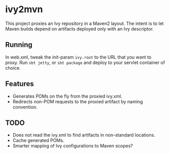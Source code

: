 # ivy2mvn

This project proxies an Ivy repository in a Maven2 layout.  The intent is to let Maven builds depend on artifacts deployed only with an Ivy descriptor.

## Running

In web.xml, tweak the init-param `ivy.root` to the URL that you want to proxy.  Run `sbt jetty`, or `sbt package` and deploy to your servlet container of choice.

## Features

- Generates POMs on the fly from the proxied ivy.xml.
- Redirects non-POM requests to the proxied artifact by naming convention.

## TODO

- Does not read the ivy.xml to find artifacts in non-standard locations.
- Cache generated POMs.
- Smarter mapping of Ivy configurations to Maven scopes?
